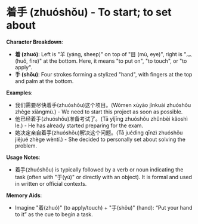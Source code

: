 # **着手 (zhuóshǒu) - To start; to set about**

**Character Breakdown**:  
- **着 (zhuó)**: Left is "羊 (yáng, sheep)" on top of "目 (mù, eye)", right is "灬 (huǒ, fire)" at the bottom. Here, it means "to put on", "to touch", or "to apply".  
- **手 (shǒu)**: Four strokes forming a stylized "hand", with fingers at the top and palm at the bottom.

**Examples**:  
- 我们需要尽快着手(zhuóshǒu)这个项目。(Wǒmen xūyào jǐnkuài zhuóshǒu zhège xiàngmù.) - We need to start this project as soon as possible.  
- 他已经着手(zhuóshǒu)准备考试了。(Tā yǐjīng zhuóshǒu zhǔnbèi kǎoshì le.) - He has already started preparing for the exam.  
- 她决定亲自着手(zhuóshǒu)解决这个问题。(Tā juédìng qīnzì zhuóshǒu jiějué zhège wèntí.) - She decided to personally set about solving the problem.

**Usage Notes**:  
- 着手(zhuóshǒu) is typically followed by a verb or noun indicating the task (often with "于(yú)" or directly with an object). It is formal and used in written or official contexts.

**Memory Aids**:  
- Imagine "着(zhuó)" (to apply/touch) + "手(shǒu)" (hand): “Put your hand to it” as the cue to begin a task.